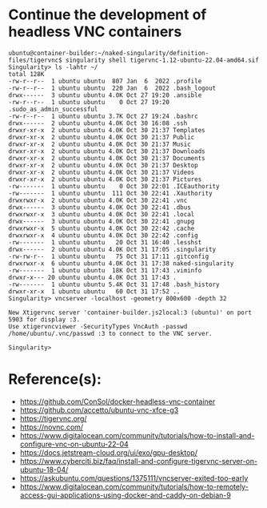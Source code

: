 # Continue the development of headless VNC containers

```
ubuntu@container-builder:~/naked-singularity/definition-files/tigervnc$ singularity shell tigervnc-1.12-ubuntu-22.04-amd64.sif 
Singularity> ls -lahtr ~/
total 128K
-rw-r--r--  1 ubuntu ubuntu  807 Jan  6  2022 .profile
-rw-r--r--  1 ubuntu ubuntu  220 Jan  6  2022 .bash_logout
drwx------  3 ubuntu ubuntu 4.0K Oct 27 19:20 .ansible
-rw-r--r--  1 ubuntu ubuntu    0 Oct 27 19:20 .sudo_as_admin_successful
-rw-r--r--  1 ubuntu ubuntu 3.7K Oct 27 19:24 .bashrc
drwx------  2 ubuntu ubuntu 4.0K Oct 30 16:08 .ssh
drwxr-xr-x  2 ubuntu ubuntu 4.0K Oct 30 21:37 Templates
drwxr-xr-x  2 ubuntu ubuntu 4.0K Oct 30 21:37 Public
drwxr-xr-x  2 ubuntu ubuntu 4.0K Oct 30 21:37 Music
drwxr-xr-x  2 ubuntu ubuntu 4.0K Oct 30 21:37 Downloads
drwxr-xr-x  2 ubuntu ubuntu 4.0K Oct 30 21:37 Documents
drwxr-xr-x  2 ubuntu ubuntu 4.0K Oct 30 21:37 Desktop
drwxr-xr-x  2 ubuntu ubuntu 4.0K Oct 30 21:37 Videos
drwxr-xr-x  2 ubuntu ubuntu 4.0K Oct 30 21:37 Pictures
-rw-------  1 ubuntu ubuntu    0 Oct 30 22:01 .ICEauthority
-rw-------  1 ubuntu ubuntu  111 Oct 30 22:41 .Xauthority
drwxrwxr-x  2 ubuntu ubuntu 4.0K Oct 30 22:41 .vnc
drwx------  3 ubuntu ubuntu 4.0K Oct 30 22:41 .dbus
drwxrwxr-x  3 ubuntu ubuntu 4.0K Oct 30 22:41 .local
drwx------  3 ubuntu ubuntu 4.0K Oct 30 22:41 .gnupg
drwxrwxr-x  5 ubuntu ubuntu 4.0K Oct 30 22:42 .cache
drwxrwxr-x  4 ubuntu ubuntu 4.0K Oct 30 22:42 .config
-rw-------  1 ubuntu ubuntu   20 Oct 31 16:40 .lesshst
drwx------  2 ubuntu ubuntu 4.0K Oct 31 17:05 .singularity
-rw-rw-r--  1 ubuntu ubuntu   75 Oct 31 17:11 .gitconfig
drwxrwxr-x  6 ubuntu ubuntu 4.0K Oct 31 17:38 naked-singularity
-rw-------  1 ubuntu ubuntu  18K Oct 31 17:43 .viminfo
drwxr-x--- 20 ubuntu ubuntu 4.0K Oct 31 17:43 .
-rw-------  1 ubuntu ubuntu 5.4K Oct 31 17:48 .bash_history
drwxr-xr-x  1 ubuntu ubuntu   60 Oct 31 17:52 ..
Singularity> vncserver -localhost -geometry 800x600 -depth 32

New Xtigervnc server 'container-builder.js2local:3 (ubuntu)' on port 5903 for display :3.
Use xtigervncviewer -SecurityTypes VncAuth -passwd /home/ubuntu/.vnc/passwd :3 to connect to the VNC server.

Singularity>
```

# Reference(s):
- https://github.com/ConSol/docker-headless-vnc-container
- https://github.com/accetto/ubuntu-vnc-xfce-g3
- https://tigervnc.org/
- https://novnc.com/
- https://www.digitalocean.com/community/tutorials/how-to-install-and-configure-vnc-on-ubuntu-22-04
- https://docs.jetstream-cloud.org/ui/exo/gpu-desktop/
- https://www.cyberciti.biz/faq/install-and-configure-tigervnc-server-on-ubuntu-18-04/
- https://askubuntu.com/questions/1375111/vncserver-exited-too-early
- https://www.digitalocean.com/community/tutorials/how-to-remotely-access-gui-applications-using-docker-and-caddy-on-debian-9
